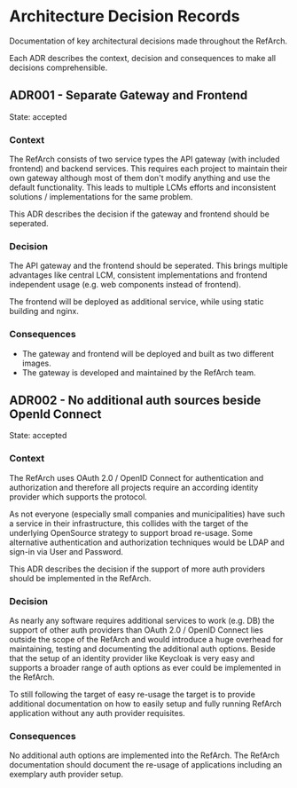 # Architecture Decision Records

Documentation of key architectural decisions made throughout the RefArch.

Each ADR describes the context, decision and consequences to make all decisions comprehensible.

## ADR001 - Separate Gateway and Frontend

State: accepted

### Context

The RefArch consists of two service types the API gateway (with included frontend) and backend services.
This requires each project to maintain their own gateway although most of them don't modify anything and use the default
functionality. This leads to multiple LCMs efforts and inconsistent solutions / implementations for the same problem.

This ADR describes the decision if the gateway and frontend should be seperated.

### Decision

The API gateway and the frontend should be seperated. This brings multiple advantages like central LCM, consistent
implementations and frontend independent usage (e.g. web components instead of frontend).

The frontend will be deployed as additional service, while using static building and nginx.

### Consequences

- The gateway and frontend will be deployed and built as two different images.
- The gateway is developed and maintained by the RefArch team.

## ADR002 - No additional auth sources beside OpenId Connect

State: accepted

### Context

The RefArch uses OAuth 2.0 / OpenID Connect for authentication and authorization and therefore all projects require an
according identity provider which supports the protocol.

As not everyone (especially small companies and municipalities) have such a service in their infrastructure, this
collides with the target of the underlying OpenSource strategy to support broad re-usage. Some alternative
authentication and authorization techniques would be LDAP and sign-in via User and Password.

This ADR describes the decision if the support of more auth providers should be implemented in the RefArch.

### Decision

As nearly any software requires additional services to work (e.g. DB) the support of other auth providers than
OAuth 2.0 / OpenID Connect lies outside the scope of the RefArch and would introduce a huge overhead for maintaining,
testing and documenting the additional auth options. Beside that the setup of an identity provider like Keycloak is very
easy and supports a broader range of auth options as ever could be implemented in the RefArch.

To still following the target of easy re-usage the target is to provide additional documentation on how to easily setup
and fully running RefArch application without any auth provider requisites.

### Consequences

No additional auth options are implemented into the RefArch. The RefArch documentation should document the re-usage of
applications including an exemplary auth provider setup.
